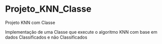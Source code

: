 # Projeto_KNN_Classe
Projeto KNN com Classe

Implementação de uma Classe que execute o algoritmo KNN com base em dados Classificados e não Classificados